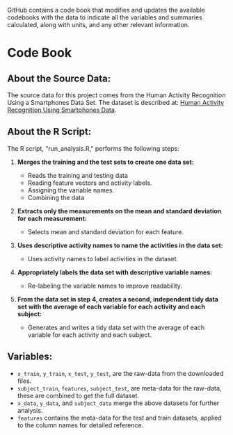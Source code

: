 GitHub contains a code book that modifies and updates the available codebooks
with the data to indicate all the variables and summaries calculated, along with units, and any other relevant information.

# Code Book
## About the Source Data:

The source data for this project comes from the Human Activity Recognition Using a Smartphones Data Set. The dataset is described at: [Human Activity Recognition Using Smartphones Data](http://archive.ics.uci.edu/ml/datasets/Human+Activity+Recognition+Using+Smartphones).

## About the R Script:

The R script, "run_analysis.R," performs the following steps:

1. **Merges the training and the test sets to create one data set:**
   - Reads the training and testing data
   - Reading feature vectors and activity labels.
   - Assigning the variable names.
   - Combining the data

2. **Extracts only the measurements on the mean and standard deviation for each measurement:**
   - Selects mean and standard deviation for each feature.

3. **Uses descriptive activity names to name the activities in the data set:**
   - Uses activity names to label activities in the dataset.

4. **Appropriately labels the data set with descriptive variable names:**
   - Re-labeling the variable names to improve readability.

5. **From the data set in step 4, creates a second, independent tidy data set with the average of each variable for each activity and each subject:**
   - Generates and writes a tidy data set with the average of each variable for each activity and each subject.

## Variables:

- `x_train`, `y_train`, `x_test`, `y_test`,  are the raw-data from the downloaded files.
- `subject_train`, `features`, `subject_test`, are meta-data for the raw-data, these are combined to get the full dataset.
- `x_data`, `y_data`, and `subject_data` merge the above datasets for further analysis.
- `features` contains the meta-data for the test and train datasets, applied to the column names for detailed reference.

